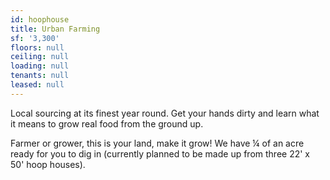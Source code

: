 ```yaml
---
id: hoophouse
title: Urban Farming
sf: '3,300'
floors: null
ceiling: null
loading: null
tenants: null
leased: null
---
```


Local sourcing at its finest year round. Get your hands dirty and learn what it means to grow real food from the ground up.

Farmer or grower, this is your land, make it grow! We have ¼ of an acre ready for you to dig in (currently planned to be made up from three 22' x 50' hoop houses).
